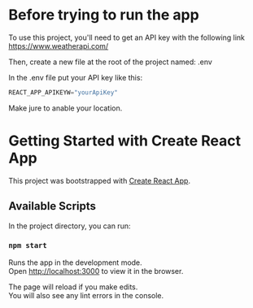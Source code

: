 # Before trying to run the app

To use this project, you'll need to get an API key with the following link https://www.weatherapi.com/

Then, create a new file at the root of the project named: .env

In the .env file put your API key like this:

```python
REACT_APP_APIKEYW="yourApiKey"
```

Make jure to anable your location.

# Getting Started with Create React App

This project was bootstrapped with [Create React App](https://github.com/facebook/create-react-app).

## Available Scripts

In the project directory, you can run:

### `npm start`

Runs the app in the development mode.\
Open [http://localhost:3000](http://localhost:3000) to view it in the browser.

The page will reload if you make edits.\
You will also see any lint errors in the console.
